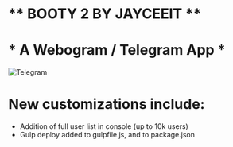 # ** BOOTY 2 BY JAYCEEIT **

# * A Webogram / Telegram App *

![Telegram](https://ichef.bbci.co.uk/news/976/cpsprodpb/2B41/production/_100837011_teelm.png)

# New customizations include:

- Addition of full user list in console (up to 10k users)
- Gulp deploy added to gulpfile.js, and to package.json
